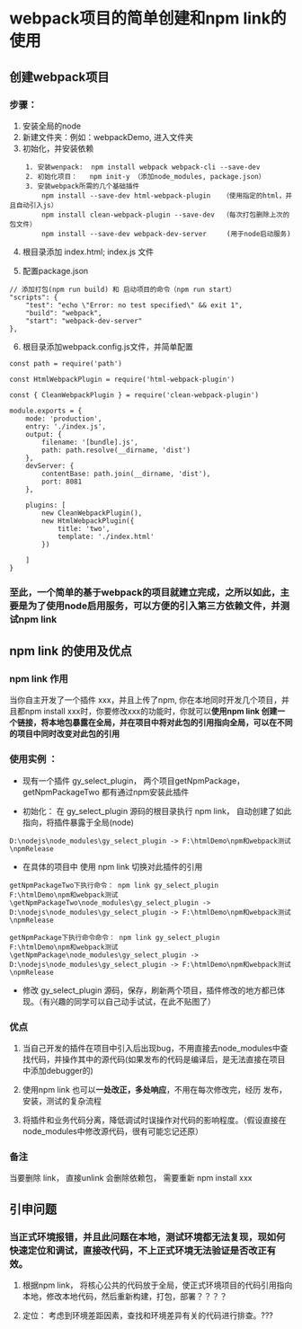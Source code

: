 # webpack项目的简单创建和npm link的使用

## 创建webpack项目

### 步骤：

1. 安装全局的node
2. 新建文件夹：例如：webpackDemo, 进入文件夹
3. 初始化，并安装依赖

~~~
	1. 安装wenpack:  npm install webpack webpack-cli --save-dev
	2. 初始化项目：   npm init-y （添加node_modules, package.json）
	3. 安装webpack所需的几个基础插件
		npm install --save-dev html-webpack-plugin   （使用指定的html，并且自动引入js）
		npm install clean-webpack-plugin --save-dev	 （每次打包删除上次的包文件）
		npm install --save-dev webpack-dev-server     (用于node启动服务)
~~~	

4. 根目录添加 index.html; index.js 文件

5. 配置package.json

~~~
// 添加打包(npm run build) 和 启动项目的命令（npm run start）
"scripts": {
	"test": "echo \"Error: no test specified\" && exit 1",
	"build": "webpack",
	"start": "webpack-dev-server"
},
~~~

6. 根目录添加webpack.config.js文件，并简单配置

~~~
const path = require('path')

const HtmlWebpackPlugin = require('html-webpack-plugin')

const { CleanWebpackPlugin } = require('clean-webpack-plugin')

module.exports = {
    mode: 'production',
    entry: './index.js',
    output: {
        filename: '[bundle].js',
        path: path.resolve(__dirname, 'dist')
    },
    devServer: {
        contentBase: path.join(__dirname, 'dist'),
        port: 8081
    },

    plugins: [
        new CleanWebpackPlugin(),
        new HtmlWebpackPlugin({
            title: 'two',
            template: './index.html'
        })

    ]
}
~~~

### 至此，一个简单的基于webpack的项目就建立完成，之所以如此，主要是为了使用node启用服务，可以方便的引入第三方依赖文件，并测试npm link


## npm link 的使用及优点

### npm link 作用

当你自主开发了一个插件 xxx，并且上传了npm, 你在本地同时开发几个项目，并且都npm install xxx时，你要修改xxx的功能时，你就可以**使用npm link 创建一个链接，将本地包暴露在全局，并在项目中将对此包的引用指向全局，可以在不同的项目中同时改变对此包的引用**

### 使用实例 ：

* 现有一个插件 gy_select_plugin， 两个项目getNpmPackage， getNpmPackageTwo 都有通过npm安装此插件

* 初始化： 在 gy_select_plugin 源码的根目录执行 npm link， 自动创建了如此指向，将插件暴露于全局(node)
~~~
D:\nodejs\node_modules\gy_select_plugin -> F:\htmlDemo\npm和webpack测试\npmRelease
~~~

* 在具体的项目中 使用 npm link 切换对此插件的引用

~~~
getNpmPackageTwo下执行命令： npm link gy_select_plugin
F:\htmlDemo\npm和webpack测试\getNpmPackageTwo\node_modules\gy_select_plugin -> D:\nodejs\node_modules\gy_select_plugin -> F:\htmlDemo\npm和webpack测试\npmRelease

getNpmPackage下执行命令命令： npm link gy_select_plugin
F:\htmlDemo\npm和webpack测试\getNpmPackage\node_modules\gy_select_plugin -> D:\nodejs\node_modules\gy_select_plugin -> F:\htmlDemo\npm和webpack测试\npmRelease
~~~

* 修改 gy_select_plugin 源码，保存，刷新两个项目，插件修改的地方都已体现。（有兴趣的同学可以自己动手试试，在此不贴图了）

	
### 优点

1. 当自己开发的插件在项目中引入后出现bug，不用直接去node_modules中查找代码，并操作其中的源代码(如果发布的代码是编译后，是无法直接在项目中添加debugger的)

2. 使用npm link 也可以**一处改正，多处响应**，不用在每次修改完，经历 发布，安装，测试的复杂流程

3. 将插件和业务代码分离，降低调试时误操作对代码的影响程度。（假设直接在node_modules中修改源代码，很有可能忘记还原）

### 备注

当要删除 link， 直接unlink 会删除依赖包， 需要重新 npm install xxx

## 引申问题

### 当正式环境报错，并且此问题在本地，测试环境都无法复现，现如何快速定位和调试，直接改代码，不上正式环境无法验证是否改正有效。

1. 根据npm link， 将核心公共的代码放于全局，使正式环境项目的代码引用指向本地，修改本地代码，然后重新构建，打包，部署？？？？

2. 定位： 考虑到环境差距因素，查找和环境差异有关的代码进行排查。???